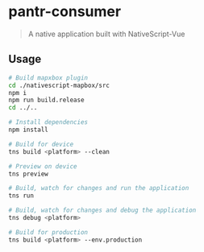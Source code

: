 # pantr-consumer

> A native application built with NativeScript-Vue

## Usage

``` bash
# Build mapxbox plugin
cd ./nativescript-mapbox/src
npm i
npm run build.release
cd ../..

# Install dependencies
npm install

# Build for device
tns build <platform> --clean

# Preview on device
tns preview

# Build, watch for changes and run the application
tns run

# Build, watch for changes and debug the application
tns debug <platform>

# Build for production
tns build <platform> --env.production

```
